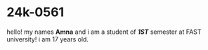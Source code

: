 # 24k-0561
hello! my names **Amna** and i am a student of ***1ST*** semester at FAST university! i am 17 years old.

